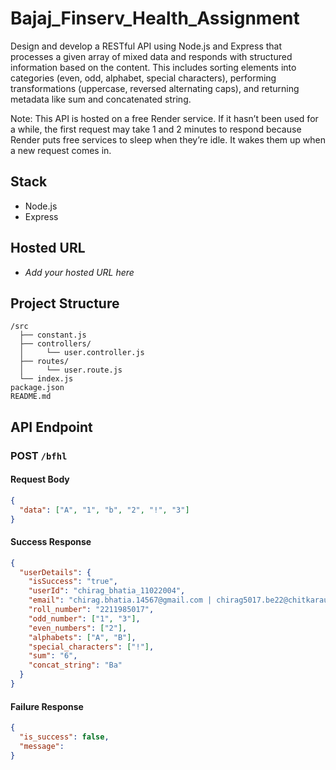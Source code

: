 # Bajaj_Finserv_Health_Assignment
Design and develop a RESTful API using Node.js and Express that processes a given array of mixed data and responds with structured information based on the content. This includes sorting elements into categories (even, odd, alphabet, special characters), performing transformations (uppercase, reversed alternating caps), and returning metadata like sum and concatenated string.

Note: This API is hosted on a free Render service. If it hasn’t been used for a while, the first request may take 1 and 2 minutes to respond because Render puts free services to sleep when they’re idle. It wakes them up when a new request comes in.
## Stack

- Node.js
- Express

## Hosted URL

- _Add your hosted URL here_

## Project Structure

```
/src
  ├── constant.js
  ├── controllers/
  │     └── user.controller.js
  ├── routes/
  │     └── user.route.js
  └── index.js
package.json
README.md
```

## API Endpoint

### POST `/bfhl`

#### Request Body

```json
{
  "data": ["A", "1", "b", "2", "!", "3"]
}
```

#### Success Response

```json
{
  "userDetails": {
    "isSuccess": "true",
    "userId": "chirag_bhatia_11022004",
    "email": "chirag.bhatia.14567@gmail.com | chirag5017.be22@chitkarauniversity.edu.in",
    "roll_number": "2211985017",
    "odd_number": ["1", "3"],
    "even_numbers": ["2"],
    "alphabets": ["A", "B"],
    "special_characters": ["!"],
    "sum": "6",
    "concat_string": "Ba"
  }
}
```

#### Failure Response

```json
{
  "is_success": false,
  "message":
}